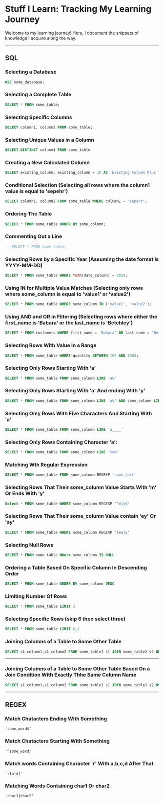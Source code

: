 # Stuff I Learn: Tracking My Learning Journey

Welcome to my learning journey! Here, I document the snippets of knowledge I acquire along the way.

---

## SQL

### Selecting a Database
```sql
USE some_database;
```

### Selecting a Complete Table
```sql
SELECT * FROM some_table;
```
### Selecting Specific Columns

```sql
SELECT column1, column2 FROM some_table;
```

### Selecting Unique Values in a Column

```sql
SELECT DISTINCT column1 FROM some_table
```
### Creating a New Calculated Column

```sql
SELECT existing_column, existing_column + 10 AS 'Existing Column Plus Ten' FROM some_table;
```

### Conditional Selection (Selecting all rows where the column1 value is equal to 'sepehr')

```sql
SELECT column1, column2 FROM some_table WHERE column1 = 'sepehr';
```
### Ordering The Table

```sql
SELECT * FROM some_table ORDER BY some_column;
```

### Commenting Out a Line

```sql
-- SELECT * FROM some_table;
```
### Selecting Rows by a Specific Year (Assuming the date format is YYYY-MM-DD)

```sql
SELECT * FROM some_table WHERE YEAR(date_column) = 2019;
```

### Using IN for Multiple Value Matches (Selecting only rows where some_column is equal to 'value1' or 'value2')
```sql
SELECT * FROM some_table WHERE some_column IN ('value1', 'value2');
```

### Using AND and OR in Filtering (Selecting rows where either the first_name is 'Babara' or the last_name is 'Betchley')

```sql
SELECT * FROM customers WHERE first_name = 'Babara' OR last_name = 'Betchley';
```

### Selecting Rows With Value In a Range

```sql
SELECT * FROM some_table WHERE quantity BETWEEN 100 AND 1000;
```

### Selecting Only Rows Starting With 'a'
```sql
SELECT * FROM some_table FROM some_column LIKE 'a%'
```

### Selecting Only Rows Starting With 'a' And ending With 'y'
```sql
SELECT * FROM some_table FROM some_column LIKE 'a%' AND some_column LIKE '%y'
```

### Selecting Only Rows With Five Characters And Starting With 'a'
```sql
SELECT * FROM some_table FROM some_column LIKE 'a____'
```

### Selecting Only Rows Containing Character 'a':
```sql
SELECT * FROM some_table FROM some_column LIKE '%a%'
```

### Matching Wth Regular Expression
```sql
SELECT * FROM some_table FROM some_column REGEXP 'some_text'
```

### Selecting Rows That Their some_column Value Starts With 'm' Or Ends With 'y'

```sql
Select * FROM some_table WHERE some_column REGEXP '^m|y$'
```

### Selecting Rows That Their some_column Value contain 'ey' Or 'ay'

```sql
SELECT * FROM some_table WHERE some_column REGEXP '[ea]y'
```
### Selecting Null Rows
```sql
SELECT * FROM some_table Where some_column IS NULL
```
### Ordering a Table Based On Specific Column In Descending Order
```sql
SELECT * FROM some_table ORDER BY some_column DESC
```

### Limiting Number Of Rows
```sql
SELECT * FROM some_table LIMIT 3
```

### Selecting Specific Rows (skip 6 then select three)
```sql
SELECT * FROM some_table LIMIT 6,3
```

### Joining Columns of a Table to Some Other Table
```sql
SELECT s1.column1,s1.column2 FROM some_table1 s1 JOIN some_table2 s2 ON s1.column1=s2.column1
```
---

### Joining Columns of a Table to Some Other Table Based On a Join Condition With Exactly Thhe Same Column Name
```sql
SELECT s1.column1,s1.column2 FROM some_table1 s1 JOIN some_table2 s2 USING(column_name)
```
---

## REGEX

### Match Chatacters Ending With Something
```REGEX
'some_word$'
```

### Match Chatacters Starting With Something
```REGEX
'^some_word'
```

### Match words Containing Character 'r' With a,b,c,d After That
```REGEX
'r[a-d]'
```
### Matching Words Containing char1 Or char2

```REGEX
'char1|char2'
```
